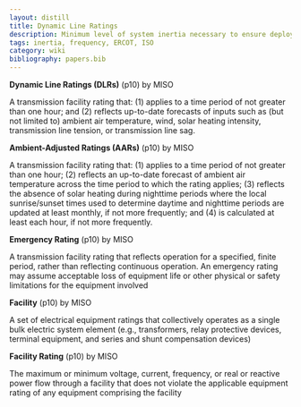 ```yaml
---
layout: distill
title: Dynamic Line Ratings
description: Minimum level of system inertia necessary to ensure deployment of frequency responsive reserves.
tags: inertia, frequency, ERCOT, ISO
category: wiki
bibliography: papers.bib
---
```


**Dynamic Line Ratings (DLRs)** <d-cite key="miso2023ferc881"></d-cite> (p10) by MISO

A transmission facility rating that:
(1) applies to a time period of not greater than one hour; and 
(2) reflects up-to-date forecasts of inputs such as (but not limited to) ambient air temperature, wind, solar heating intensity, transmission line tension, or transmission line sag.

**Ambient-Adjusted Ratings (AARs)** <d-cite key="miso2023ferc881"></d-cite> (p10) by MISO

A transmission facility rating that:
(1) applies to a time period of not greater than one hour;
(2) reflects an up-to-date forecast of ambient air temperature across the time period to which the rating applies;
(3) reflects the absence of solar heating during nighttime periods where the local sunrise/sunset times used to determine daytime and nighttime periods are updated at least monthly, if not more frequently; and 
(4) is calculated at least each hour, if not more frequently.

**Emergency Rating** <d-cite key="miso2023ferc881"></d-cite> (p10) by MISO

A transmission facility rating that reflects operation for a specified, finite period, rather than reflecting continuous operation. 
An emergency rating may assume acceptable loss of equipment life or other physical or safety limitations for the equipment involved 

**Facility** <d-cite key="miso2023ferc881"></d-cite> (p10) by MISO

A set of electrical equipment ratings that collectively operates as a single bulk electric system element (e.g., transformers, relay protective devices, terminal equipment, and series and shunt compensation devices) 

**Facility Rating** <d-cite key="miso2023ferc881"></d-cite> (p10) by MISO

The maximum or minimum voltage, current, frequency, or real or reactive power flow through a facility that does not violate the applicable equipment rating of any equipment comprising the facility
